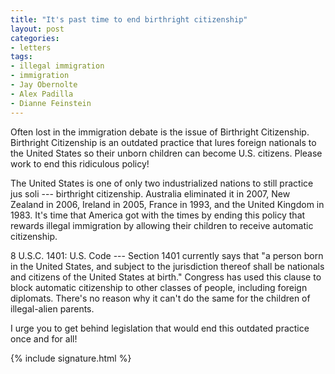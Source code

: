 ```yaml
---
title: "It's past time to end birthright citizenship"
layout: post
categories:
- letters
tags:
- illegal immigration
- immigration
- Jay Obernolte
- Alex Padilla
- Dianne Feinstein
---
```


Often lost in the immigration debate is the issue of Birthright Citizenship. Birthright Citizenship is an outdated practice that lures foreign nationals to the United States so their unborn children can become U.S. citizens. Please work to end this ridiculous policy!

The United States is one of only two industrialized nations to still practice jus soli --- birthright citizenship. Australia eliminated it in 2007, New Zealand in 2006, Ireland in 2005, France in 1993, and the United Kingdom in 1983. It's time that America got with the times by ending this policy that rewards illegal immigration by allowing their children to receive automatic citizenship.

8 U.S.C. 1401: U.S. Code --- Section 1401 currently says that "a person born in the United States, and subject to the jurisdiction thereof shall be nationals and citizens of the United States at birth." Congress has used this clause to block automatic citizenship to other classes of people, including foreign diplomats. There's no reason why it can't do the same for the children of illegal-alien parents.

I urge you to get behind legislation that would end this outdated practice once and for all!

{% include signature.html %}
